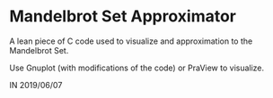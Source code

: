 # Mandelbrot Set Approximator
A lean piece of C code used to visualize and approximation to the Mandelbrot
Set.

Use Gnuplot (with modifications of the code) or PraView to visualize.

IN 2019/06/07
